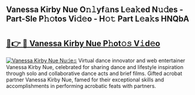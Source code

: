 ## Vanessa Kirby Nue O𝚗𝚕yf𝚊ns L𝚎a𝚔ed N𝚞𝚍es - Part-Sle P𝚑𝚘tos Vi𝚍𝚎o - H𝚘𝚝 Part L𝚎a𝚔s HNQbA

# <h2><a href="http://kf6boo.oniu.top/?m=Vanessa+Kirby+Nue">🔗👉 🔴 Vanessa Kirby Nue P𝚑ot𝚘𝚜 V𝚒d𝚎o</a></h2>

[![Vanessa Kirby Nue Nu𝚍e𝚜](https://i.imgur.com/0qMVB7G.gif)](http://kf6boo.oniu.top/?m=Vanessa+Kirby+Nue)
Virtual dance innovator and web entertainer Vanessa Kirby Nue, celebrated for sharing dance and lifestyle inspiration through solo and collaborative dance acts and brief films. Gifted acrobat partner Vanessa Kirby Nue, famed for their exceptional skills and accomplishments in performing acrobatic feats with partners.  
